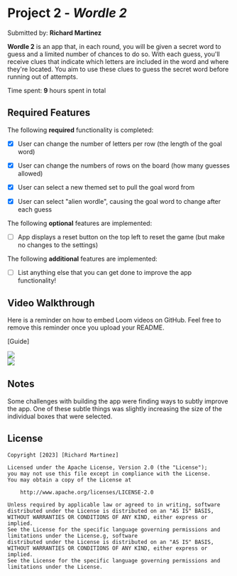 # Project 2 - *Wordle 2*

Submitted by: **Richard Martinez**

**Wordle 2** is an app that, in each round, you will be given a secret word to guess and a limited number of chances to do so. With each guess, you'll receive clues that indicate which letters are included in the word and where they're located. You aim to use these clues to guess the secret word before running out of attempts.

Time spent: **9** hours spent in total
  
## Required Features 
 
The following **required** functionality is completed: 

- [x] User can change the number of letters per row (the length of the goal word)
- [x] User can change the numbers of rows on the board (how many guesses allowed)
- [x] User can select a new themed set to pull the goal word from
- [x] User can select "alien wordle", causing the goal word to change after each guess


The following **optional** features are implemented:

- [ ] App displays a reset button on the top left to reset the game (but make no changes to the settings)

The following **additional** features are implemented:

- [ ] List anything else that you can get done to improve the app functionality!

## Video Walkthrough

Here is a reminder on how to embed Loom videos on GitHub. Feel free to remove this reminder once you upload your README. 

[Guide]
<div>
    <a href="https://www.loom.com/share/46437fbf07be4384a2fe0a0399931442">
    </a>
    <a href="https://www.loom.com/share/46437fbf07be4384a2fe0a0399931442">
      <img style="max-width:300px;" src="https://cdn.loom.com/sessions/thumbnails/46437fbf07be4384a2fe0a0399931442-with-play.gif">
    </a>
</div>

<div>
    <a href="https://www.loom.com/share/41636dd7bd17433689e1d92fecfff72e">
    </a>
    <a href="https://www.loom.com/share/41636dd7bd17433689e1d92fecfff72e">
      <img style="max-width:300px;" src="https://cdn.loom.com/sessions/thumbnails/41636dd7bd17433689e1d92fecfff72e-with-play.gif">
    </a>
</div>

## Notes

Some challenges with building the app were finding ways to subtly improve the app. One of these subtle things was slightly increasing the size of the individual boxes that were selected.

## License

    Copyright [2023] [Richard Martinez]

    Licensed under the Apache License, Version 2.0 (the "License");
    you may not use this file except in compliance with the License.
    You may obtain a copy of the License at

        http://www.apache.org/licenses/LICENSE-2.0

    Unless required by applicable law or agreed to in writing, software
    distributed under the License is distributed on an "AS IS" BASIS,
    WITHOUT WARRANTIES OR CONDITIONS OF ANY KIND, either express or implied.
    See the License for the specific language governing permissions and
    limitations under the License.g, software
    distributed under the License is distributed on an "AS IS" BASIS,
    WITHOUT WARRANTIES OR CONDITIONS OF ANY KIND, either express or implied.
    See the License for the specific language governing permissions and
    limitations under the License.
